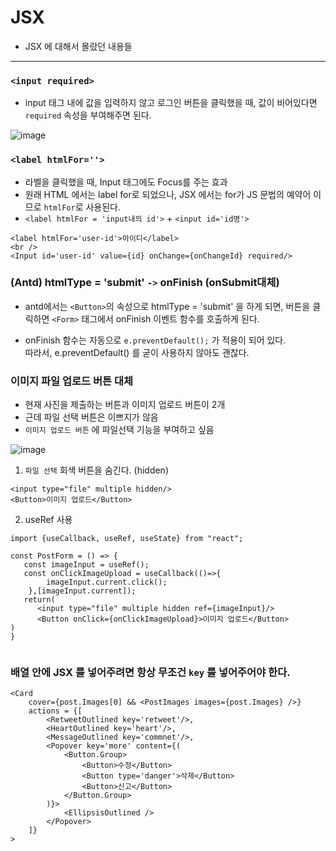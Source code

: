 # JSX

* JSX 에 대해서 몰랐던 내용들
---
### `<input required>`

* input 태그 내에 값을 입력하지 않고 로그인 버튼을 클릭했을 때, 값이 비어있다면
`required` 속성을 부여해주면 된다. 

![image](https://user-images.githubusercontent.com/63600953/137659725-985ca893-7a57-4299-a692-02004d29854a.png)


### `<label htmlFor=''>`
* 라벨을 클릭했을 때, Input 태그에도 Focus를 주는 효과 
* 원래 HTML 에서는 label for로 되었으나, JSX 에서는 for가 JS 문법의 예약어 이므로 `htmlFor`로 사용된다. 
* `<label htmlFor = 'input내의 id'>` + `<input id='id명'>`

```
<label htmlFor='user-id'>아이디</label>
<br />
<Input id='user-id' value={id} onChange={onChangeId} required/>
```


### (Antd) htmlType = 'submit' `->` onFinish (onSubmit대체)

* antd에서는 `<Button>`의 속성으로 htmlType = 'submit' 을 하게 되면, 
버튼을 클릭하면 `<Form>` 태그에서 onFinish 이벤트 함수를 호출하게 된다. 
  

* onFinish 함수는 자동으로 `e.preventDefault();` 가 적용이 되어 있다.<br/>
   따라서, e.preventDefault() 를 굳이 사용하지 않아도 괜찮다. 


### 이미지 파일 업로드 버튼 대체

* 현재 사진을 제출하는 버튼과 이미지 업로드 버튼이 2개
* 근데 파일 선택 버튼은 이쁘지가 않음
* `이미지 업로드 버튼` 에 파일선택 기능을 부여하고 싶음

![image](https://user-images.githubusercontent.com/63600953/138024625-0778486f-60b5-453a-b575-f87bfd208e3c.png)


1. `파일 선택` 회색 버튼을 숨긴다. (hidden)
```
<input type="file" multiple hidden/>
<Button>이미지 업로드</Button>
```

2. useRef 사용

```
import {useCallback, useRef, useState} from "react";

const PostForm = () => {
   const imageInput = useRef();
   const onClickImageUpload = useCallback(()=>{
        imageInput.current.click();
    },[imageInput.current]);
   return(
      <input type="file" multiple hidden ref={imageInput}/>
      <Button onClick={onClickImageUpload}>이미지 업로드</Button>
)
}


```

### 배열 안에 JSX 를 넣어주려면 항상 무조건 `key` 를 넣어주어야 한다. 

```
<Card
    cover={post.Images[0] && <PostImages images={post.Images} />}
    actions = {[
        <RetweetOutlined key='retweet'/>,
        <HeartOutlined key='heart'/>,
        <MessageOutlined key='commnet'/>,
        <Popover key='more' content={(
            <Button.Group>
                <Button>수정</Button>
                <Button type='danger'>삭제</Button>
                <Button>신고</Button>
            </Button.Group>
        )}>
            <EllipsisOutlined />
        </Popover>
    ]}
>
```

